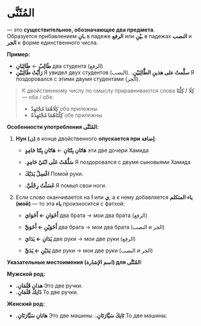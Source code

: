 ﻿# المُثَنَّى

 — это **существительное, обозначающее два предмета**.  
Образуется прибавлением **ـانِ** в падеже  **الرفع**
или **ـيْنِ** в падежах **النصب** и **الجر** к форме единственного числа.

**Пример:**

-   **طَالِبٌ** ← **طَالِبَانِ** 
два студента (الرفع)
-   **رَأَيْتُ طَالِبَيْنِ** 
Я увидел двух студентов (النصب).
**.سلَّمتُ على هذينِ الطَّالِبَيْنِ**
Я поздоровался с этими двумя студентами  (الجر).
    

> К двойственному числу по смыслу приравниваются слова  **كِلَا /
> كِلْتَا** — оба / обе:
> - **كِلَاهُمَا مُجْتَهِدٌ** оба прилежны  
> - **كِلْتَاهُمَا مُجْتَهِدَةٌ** обе прилежны

    
**Особенности употребления المُثَنَّى:**

1.  **Нун (ن)** в конце двойственного **опускается при إضافة**:
    
    -   **هَاتَانِ بِنْتَانِ** ← **هَاتَانِ بِنْتَا حَامِدٍ**
эти две дочери Хамида
        
    -   **.سَلَّمْتُ عَلَى ابْنَيْ حَامِدٍ** 
Я поздоровался с двумя сыновьями Хамида
        
    -   **اغْسِلْ يَدَيْكَ**
Помой руки.
        
    -   **.غَسَلْتُ رِجْلَيَّ**
Я помыл свои ноги.
        
2.  Если слово оканчивается на **ا** или **ي**, а к нему добавляется **ياء المتكلم (мой)** — то эта **ياء** произносится с фатхой:
    
    -   **أَخَوَانِ ← أَخَوَايَ** 
два брата → мои два брата (الرفع)
        
    -   **أَخَوَيْنِ ← أَخَوَيَّ**
два брата → мои два брата (النصب и الجر)
        
    -   **يَدَانِ ← يَدَايَ**
две руки → мои две руки (الرفع)

    - **يَدَيْنِ ← يَدَيَّ**
     две руки → мои две руки (النصب и الجر)   

**Указательные местоимения (اسم الإشارة) для المُثَنَّى**:

**Мужской род:**
- **.هذانِ قَلَمَانِ**
Это две ручки.
- **.ذَانِكَ قَلَمَانِ**
То две ручки.

**Женский род:**

- **.هاتانِ سَيَّارَتَانِ**
Это две машины.
**.تَانِكَ سَيَّارَتَانِ**
То две машины.

